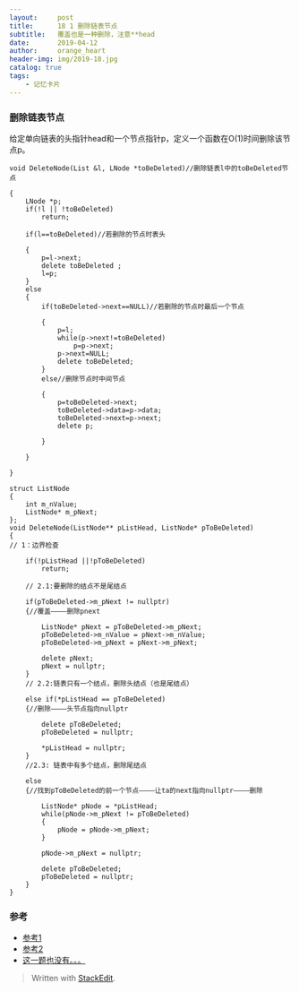 ```yaml
---
layout:     post
title:      18 1 删除链表节点
subtitle:   覆盖也是一种删除，注意**head
date:       2019-04-12
author:     orange_heart
header-img: img/2019-18.jpg
catalog: true
tags:
    - 记忆卡片
---
```


### 删除链表节点

给定单向链表的头指针head和一个节点指针p，定义一个函数在O(1)时间删除该节点p。

```objc
void DeleteNode(List &l, LNode *toBeDeleted)//删除链表l中的toBeDeleted节点

{
	LNode *p;
	if(!l || !toBeDeleted)
		return;

	if(l==toBeDeleted)//若删除的节点时表头
	
	{
		p=l->next;
		delete toBeDeleted ;
		l=p;
	}
	else
	{
		if(toBeDeleted->next==NULL)//若删除的节点时最后一个节点
		
		{
			p=l;
			while(p->next!=toBeDeleted)
				p=p->next;
			p->next=NULL;
			delete toBeDeleted;
		}
		else//删除节点时中间节点
		
		{
			p=toBeDeleted->next;
			toBeDeleted->data=p->data;
			toBeDeleted->next=p->next;
			delete p;

		}

	}

}
```

```objc
struct ListNode
{
	int m_nValue;
	ListNode* m_pNext;
};
void DeleteNode(ListNode** pListHead, ListNode* pToBeDeleted)
{  
// 1：边界检查

    if(!pListHead ||!pToBeDeleted)
        return;

    // 2.1:要删除的结点不是尾结点
    
    if(pToBeDeleted->m_pNext != nullptr)
    {//覆盖————删除pnext
    
        ListNode* pNext = pToBeDeleted->m_pNext;
        pToBeDeleted->m_nValue = pNext->m_nValue;
        pToBeDeleted->m_pNext = pNext->m_pNext;
 
        delete pNext;
        pNext = nullptr;
    }
    // 2.2:链表只有一个结点，删除头结点（也是尾结点）
    
    else if(*pListHead == pToBeDeleted)
    {//删除————头节点指向nullptr
    
        delete pToBeDeleted;
        pToBeDeleted = nullptr;
        
        *pListHead = nullptr;
    }
    //2.3: 链表中有多个结点，删除尾结点
    
    else
    {//找到pToBeDeleted的前一个节点————让ta的next指向nullptr————删除
    
        ListNode* pNode = *pListHead;
        while(pNode->m_pNext != pToBeDeleted)
        {
            pNode = pNode->m_pNext;            
        }
 
        pNode->m_pNext = nullptr;
        
        delete pToBeDeleted;
        pToBeDeleted = nullptr;
    }
}
```
### 参考

- [参考1](https://github.com/zhedahht/CodingInterviewChinese2)
- [参考2](https://github.com/gatieme/CodingInterviews)
- [这一题也没有。。。](https://blog.csdn.net/cxllyg/article/details/7614440)

> Written with [StackEdit](https://stackedit.io/).
<!--stackedit_data:
eyJoaXN0b3J5IjpbLTI1NTU1MjgxMCwtMTc2OTUwNTQxNCwxNj
g5MDE5MDgwLC0zMTU0NSwxNDA2MjA4ODMxXX0=
-->